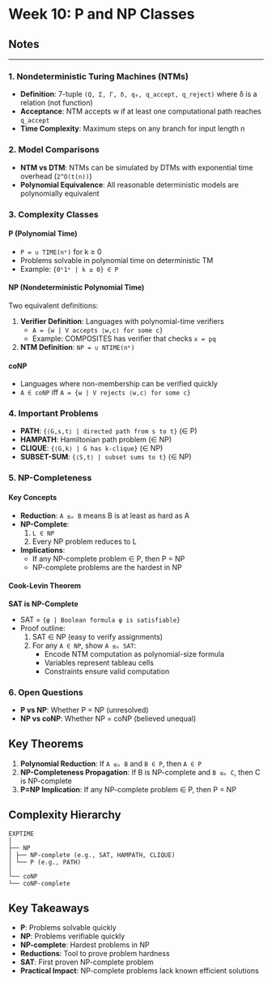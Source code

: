 # Week 10: P and NP Classes

## Notes
---

### 1. Nondeterministic Turing Machines (NTMs)
- **Definition**: 7-tuple `(Q, Σ, Γ, δ, q₀, q_accept, q_reject)` where δ is a relation (not function)
- **Acceptance**: NTM accepts w if at least one computational path reaches `q_accept`
- **Time Complexity**: Maximum steps on any branch for input length n

### 2. Model Comparisons
- **NTM vs DTM**: NTMs can be simulated by DTMs with exponential time overhead (`2^O(t(n))`)
- **Polynomial Equivalence**: All reasonable deterministic models are polynomially equivalent

### 3. Complexity Classes
#### P (Polynomial Time)
- `P = ∪ TIME(nᵏ)` for k ≥ 0
- Problems solvable in polynomial time on deterministic TM
- Example: `{0ᵏ1ᵏ | k ≥ 0} ∈ P`

#### NP (Nondeterministic Polynomial Time)
Two equivalent definitions:
1. **Verifier Definition**: Languages with polynomial-time verifiers
   - `A = {w | V accepts ⟨w,c⟩ for some c}`
   - Example: COMPOSITES has verifier that checks `x = pq`
2. **NTM Definition**: `NP = ∪ NTIME(nᵏ)`

#### coNP
- Languages where non-membership can be verified quickly
- `A ∈ coNP` iff `A = {w | V rejects ⟨w,c⟩ for some c}`

### 4. Important Problems
- **PATH**: `{⟨G,s,t⟩ | directed path from s to t}` (∈ P)
- **HAMPATH**: Hamiltonian path problem (∈ NP)
- **CLIQUE**: `{⟨G,k⟩ | G has k-clique}` (∈ NP)
- **SUBSET-SUM**: `{⟨S,t⟩ | subset sums to t}` (∈ NP)

### 5. NP-Completeness
#### Key Concepts
- **Reduction**: `A ≤ₚ B` means B is at least as hard as A
- **NP-Complete**: 
  1. `L ∈ NP`
  2. Every NP problem reduces to L
- **Implications**:
  - If any NP-complete problem ∈ P, then P = NP
  - NP-complete problems are the hardest in NP

#### Cook-Levin Theorem
**SAT is NP-Complete**
- SAT = `{φ | Boolean formula φ is satisfiable}`
- Proof outline:
  1. SAT ∈ NP (easy to verify assignments)
  2. For any `A ∈ NP`, show `A ≤ₚ SAT`:
     - Encode NTM computation as polynomial-size formula
     - Variables represent tableau cells
     - Constraints ensure valid computation

### 6. Open Questions
- **P vs NP**: Whether P = NP (unresolved)
- **NP vs coNP**: Whether NP = coNP (believed unequal)

## Key Theorems
1. **Polynomial Reduction**: If `A ≤ₚ B` and `B ∈ P`, then `A ∈ P`
2. **NP-Completeness Propagation**: If B is NP-complete and `B ≤ₚ C`, then C is NP-complete
3. **P=NP Implication**: If any NP-complete problem ∈ P, then P = NP

## Complexity Hierarchy
```
EXPTIME
│
├── NP
│ ├── NP-complete (e.g., SAT, HAMPATH, CLIQUE)
│ └── P (e.g., PATH)
│
└── coNP
└── coNP-complete
```

## Key Takeaways
- **P**: Problems solvable quickly
- **NP**: Problems verifiable quickly
- **NP-complete**: Hardest problems in NP
- **Reductions**: Tool to prove problem hardness
- **SAT**: First proven NP-complete problem
- **Practical Impact**: NP-complete problems lack known efficient solutions
